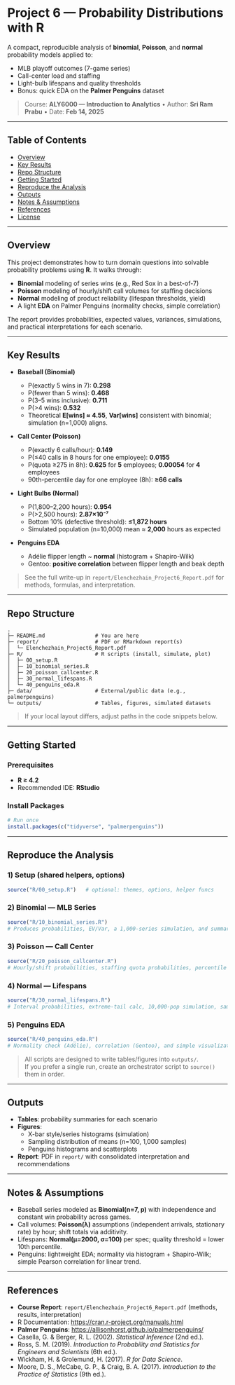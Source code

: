 # Project 6 — Probability Distributions with R

A compact, reproducible analysis of **binomial**, **Poisson**, and **normal** probability models applied to:  
- MLB playoff outcomes (7-game series)  
- Call-center load and staffing  
- Light-bulb lifespans and quality thresholds  
- Bonus: quick EDA on the **Palmer Penguins** dataset

> Course: **ALY6000 — Introduction to Analytics** • Author: **Sri Ram Prabu** • Date: **Feb 14, 2025**

---

## Table of Contents
- [Overview](#overview)  
- [Key Results](#key-results)  
- [Repo Structure](#repo-structure)  
- [Getting Started](#getting-started)  
- [Reproduce the Analysis](#reproduce-the-analysis)  
- [Outputs](#outputs)  
- [Notes & Assumptions](#notes--assumptions)  
- [References](#references)  
- [License](#license)

---

## Overview
This project demonstrates how to turn domain questions into solvable probability problems using **R**. It walks through:
- **Binomial** modeling of series wins (e.g., Red Sox in a best-of-7)
- **Poisson** modeling of hourly/shift call volumes for staffing decisions
- **Normal** modeling of product reliability (lifespan thresholds, yield)
- A light **EDA** on Palmer Penguins (normality checks, simple correlation)

The report provides probabilities, expected values, variances, simulations, and practical interpretations for each scenario.

---

## Key Results
- **Baseball (Binomial)**  
  - P(exactly 5 wins in 7): **0.298**  
  - P(fewer than 5 wins): **0.468**  
  - P(3–5 wins inclusive): **0.711**  
  - P(>4 wins): **0.532**  
  - Theoretical **E[wins] ≈ 4.55**, **Var[wins]** consistent with binomial; simulation (n=1,000) aligns.

- **Call Center (Poisson)**  
  - P(exactly 6 calls/hour): **0.149**  
  - P(≤40 calls in 8 hours for one employee): **0.0155**  
  - P(quota ≥275 in 8h): **0.625** for **5** employees; **0.00054** for **4** employees  
  - 90th-percentile day for one employee (8h): **≥66 calls**

- **Light Bulbs (Normal)**  
  - P(1,800–2,200 hours): **0.954**  
  - P(>2,500 hours): **2.87×10⁻⁷**  
  - Bottom 10% (defective threshold): **≤1,872 hours**  
  - Simulated population (n=10,000) mean ≈ **2,000** hours as expected

- **Penguins EDA**  
  - Adélie flipper length ~ **normal** (histogram + Shapiro-Wilk)  
  - Gentoo: **positive correlation** between flipper length and beak depth

> See the full write-up in `report/Elenchezhain_Project6_Report.pdf` for methods, formulas, and interpretation.

---

## Repo Structure
```
.
├─ README.md                # You are here
├─ report/                  # PDF or RMarkdown report(s)
│  └─ Elenchezhain_Project6_Report.pdf
├─ R/                       # R scripts (install, simulate, plot)
│  ├─ 00_setup.R
│  ├─ 10_binomial_series.R
│  ├─ 20_poisson_callcenter.R
│  ├─ 30_normal_lifespans.R
│  └─ 40_penguins_eda.R
├─ data/                    # External/public data (e.g., palmerpenguins)
└─ outputs/                 # Tables, figures, simulated datasets
```

> If your local layout differs, adjust paths in the code snippets below.

---

## Getting Started

### Prerequisites
- **R ≥ 4.2**
- Recommended IDE: **RStudio**

### Install Packages
```r
# Run once
install.packages(c("tidyverse", "palmerpenguins"))
```

---

## Reproduce the Analysis

### 1) Setup (shared helpers, options)
```r
source("R/00_setup.R")   # optional: themes, options, helper funcs
```

### 2) Binomial — MLB Series
```r
source("R/10_binomial_series.R")
# Produces probabilities, EV/Var, a 1,000-series simulation, and summary table(s)
```

### 3) Poisson — Call Center
```r
source("R/20_poisson_callcenter.R")
# Hourly/shift probabilities, staffing quota probabilities, percentile threshold
```

### 4) Normal — Lifespans
```r
source("R/30_normal_lifespans.R")
# Interval probabilities, extreme-tail calc, 10,000-pop simulation, sampling dist
```

### 5) Penguins EDA
```r
source("R/40_penguins_eda.R")
# Normality check (Adélie), correlation (Gentoo), and simple visualizations
```

> All scripts are designed to write tables/figures into `outputs/`.  
> If you prefer a single run, create an orchestrator script to `source()` them in order.

---

## Outputs
- **Tables**: probability summaries for each scenario  
- **Figures**:  
  - X-bar style/series histograms (simulation)  
  - Sampling distribution of means (n=100, 1,000 samples)  
  - Penguins histograms and scatterplots
- **Report**: PDF in `report/` with consolidated interpretation and recommendations

---

## Notes & Assumptions
- Baseball series modeled as **Binomial(n=7, p)** with independence and constant win probability across games.  
- Call volumes: **Poisson(λ)** assumptions (independent arrivals, stationary rate) by hour; shift totals via additivity.  
- Lifespans: **Normal(μ=2000, σ=100)** per spec; quality threshold = lower 10th percentile.  
- Penguins: lightweight EDA; normality via histogram + Shapiro-Wilk; simple Pearson correlation for linear trend.

---

## References
- **Course Report**: `report/Elenchezhain_Project6_Report.pdf` (methods, results, interpretation)  
- R Documentation: https://cran.r-project.org/manuals.html  
- **Palmer Penguins**: https://allisonhorst.github.io/palmerpenguins/  
- Casella, G. & Berger, R. L. (2002). *Statistical Inference* (2nd ed.).  
- Ross, S. M. (2019). *Introduction to Probability and Statistics for Engineers and Scientists* (6th ed.).  
- Wickham, H. & Grolemund, H. (2017). *R for Data Science*.  
- Moore, D. S., McCabe, G. P., & Craig, B. A. (2017). *Introduction to the Practice of Statistics* (9th ed.).

